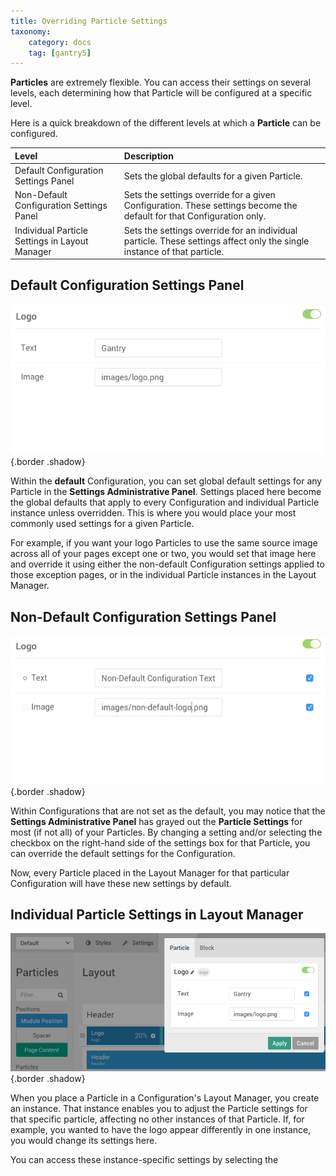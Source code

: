 ```yaml
---
title: Overriding Particle Settings
taxonomy:
    category: docs
    tag: [gantry5]
---
```


**Particles** are extremely flexible. You can access their settings on several levels, each determining how that Particle will be configured at a specific level.

Here is a quick breakdown of the different levels at which a **Particle** can be configured.

| Level                                          | Description                                                                                                             |
| :-----                                         | :-----                                                                                                                  |
| Default Configuration Settings Panel           | Sets the global defaults for a given Particle.                                                                          |
| Non-Default Configuration Settings Panel       | Sets the settings override for a given Configuration. These settings become the default for that Configuration only.    |
| Individual Particle Settings in Layout Manager | Sets the settings override for an individual particle. These settings affect only the single instance of that particle. |

Default Configuration Settings Panel
------------------

![Default](particle_1.png) {.border .shadow}

Within the **default** Configuration, you can set global default settings for any Particle in the **Settings Administrative Panel**. Settings placed here become the global defaults that apply to every Configuration and individual Particle instance unless overridden. This is where you would place your most commonly used settings for a given Particle.

For example, if you want your logo Particles to use the same source image across all of your pages except one or two, you would set that image here and override it using either the non-default Configuration settings applied to those exception pages, or in the individual Particle instances in the Layout Manager.

Non-Default Configuration Settings Panel
--------------------

![Non-Default](particle_2.png) {.border .shadow}

Within Configurations that are not set as the default, you may notice that the **Settings Administrative Panel** has grayed out the **Particle Settings** for most (if not all) of your Particles. By changing a setting and/or selecting the checkbox on the right-hand side of the settings box for that Particle, you can override the default settings for the Configuration. 

Now, every Particle placed in the Layout Manager for that particular Configuration will have these new settings by default.

Individual Particle Settings in Layout Manager
------------------------------

![Particle](particle_3.png) {.border .shadow}

When you place a Particle in a Configuration's Layout Manager, you create an instance. That instance enables you to adjust the Particle settings for that specific particle, affecting no other instances of that Particle. If, for example, you wanted to have the logo appear differently in one instance, you would change its settings here.

You can access these instance-specific settings by selecting the 